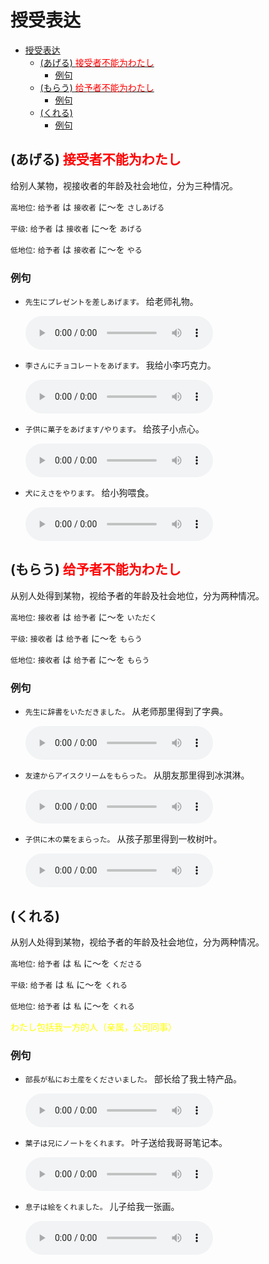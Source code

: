 # 授受表达

- [授受表达](#授受表达)
  - [(あげる) <font color=red>接受者不能为わたし</font>](#あげる-font-colorred接受者不能为わたしfont)
    - [例句](#例句)
  - [(もらう) <font color=red>给予者不能为わたし</font>](#もらう-font-colorred给予者不能为わたしfont)
    - [例句](#例句-1)
  - [(くれる)](#くれる)
    - [例句](#例句-2)

## (あげる) <font color=red>接受者不能为わたし</font>

给别人某物，视接收者的年龄及社会地位，分为三种情况。

`高地位`: `给予者` は `接收者` に～を `さしあげる`

`平级`: `给予者` は `接收者` に～を `あげる`

`低地位`: `给予者` は `接收者` に～を `やる`

### 例句

- `先生にプレゼントを差しあげます。` 给老师礼物。

  <audio src="http://dict.youdao.com/dictvoice?le=jap&audio=先生にプレゼントを差しあげます。&type=3" controls></audio>

- `李さんにチョコレートをあげます。` 我给小李巧克力。

  <audio src="http://dict.youdao.com/dictvoice?le=jap&audio=李さんにチョコレートをあげます。&type=3" controls></audio>

- `子供に菓子をあげます/やります。` 给孩子小点心。

  <audio src="http://dict.youdao.com/dictvoice?le=jap&audio=子供に菓子をやります。&type=3" controls></audio>

- `犬にえさをやります。` 给小狗喂食。

  <audio src="http://dict.youdao.com/dictvoice?le=jap&audio=犬にえさをやります。&type=3" controls></audio>

## (もらう) <font color=red>给予者不能为わたし</font>

从别人处得到某物，视给予者的年龄及社会地位，分为两种情况。

`高地位`: `接收者` は `给予者` に～を `いただく`

`平级`: `接收者` は `给予者` に～を `もらう`

`低地位`: `接收者` は `给予者` に～を `もらう`

### 例句

- `先生に辞書をいただきました。` 从老师那里得到了字典。

  <audio src="http://dict.youdao.com/dictvoice?le=jap&audio=先生に辞書をいただきました。&type=3" controls></audio>

- `友達からアイスクリームをもらった。` 从朋友那里得到冰淇淋。

  <audio src="http://dict.youdao.com/dictvoice?le=jap&audio=友達からアイスクリームをもらった。&type=3" controls></audio>

- `子供に木の葉をまらった。` 从孩子那里得到一枚树叶。

  <audio src="http://dict.youdao.com/dictvoice?le=jap&audio=子供に木の葉をまらった。&type=3" controls></audio>

## (くれる)

从别人处得到某物，视给予者的年龄及社会地位，分为两种情况。

`高地位`: `给予者` は `私` に～を `くださる`

`平级`: `给予者` は `私` に～を `くれる`

`低地位`: `给予者` は `私` に～を `くれる`

<font color=yellow>わたし包括我一方的人（亲属，公司同事）</font>

### 例句

- `部長が私にお土産をくださいました。` 部长给了我土特产品。

  <audio src="http://dict.youdao.com/dictvoice?le=jap&audio=部長が私にお土産をくださいました。&type=3" controls></audio>

- `葉子は兄にノートをくれます。` 叶子送给我哥哥笔记本。

  <audio src="http://dict.youdao.com/dictvoice?le=jap&audio=葉子は兄にノートをくれます。&type=3" controls></audio>

- `息子は絵をくれました。` 儿子给我一张画。

  <audio src="http://dict.youdao.com/dictvoice?le=jap&audio=息子は絵をくれました。&type=3" controls></audio>
